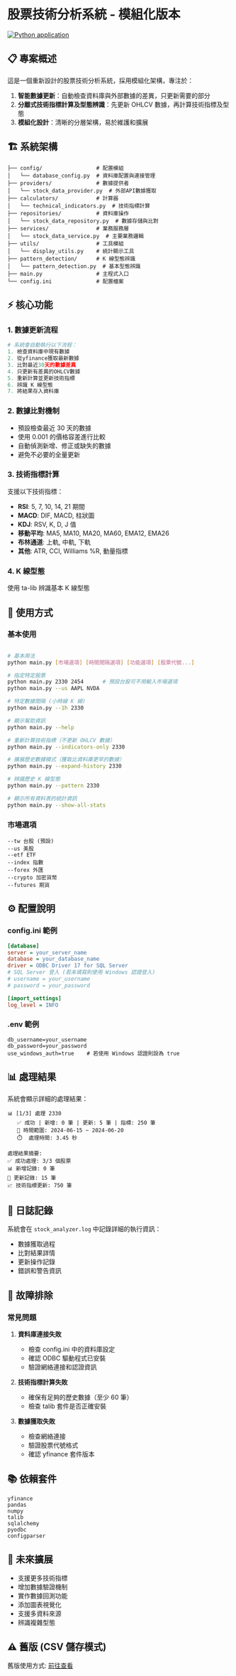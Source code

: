 # 股票技術分析系統 - 模組化版本

[![Python application](https://github.com/HaoXun97/technical-indicators/actions/workflows/python-app.yml/badge.svg)](https://github.com/HaoXun97/technical-indicators/actions/workflows/python-app.yml)

## 📋 專案概述

這是一個重新設計的股票技術分析系統，採用模組化架構，專注於：

1. **智能數據更新**：自動檢查資料庫與外部數據的差異，只更新需要的部分
2. **分離式技術指標計算及型態辨識**：先更新 OHLCV 數據，再計算技術指標及型態
3. **模組化設計**：清晰的分層架構，易於維護和擴展

## 🏗️ 系統架構

```
├── config/                 # 配置模組
│   └── database_config.py  # 資料庫配置與連接管理
├── providers/              # 數據提供者
│   └── stock_data_provider.py  # 外部API數據獲取
├── calculators/            # 計算器
│   └── technical_indicators.py  # 技術指標計算
├── repositories/           # 資料庫操作
│   └── stock_data_repository.py  # 數據存儲與比對
├── services/               # 業務服務層
│   └── stock_data_service.py  # 主要業務邏輯
├── utils/                  # 工具模組
│   └── display_utils.py    # 統計顯示工具
├── pattern_detection/      # K 線型態辨識
│   └── pattern_detection.py  # 基本型態辨識
├── main.py                 # 主程式入口
└── config.ini              # 配置檔案
```

## ⚡ 核心功能

### 1. 數據更新流程

```python
# 系統會自動執行以下流程：
1. 檢查資料庫中現有數據
2. 從yfinance獲取最新數據
3. 比對最近30天的數據差異
4. 只更新有差異的OHLCV數據
5. 重新計算並更新技術指標
6. 辨識 K 線型態
7. 將結果存入資料庫
```

### 2. 數據比對機制

- 預設檢查最近 30 天的數據
- 使用 0.001 的價格容差進行比較
- 自動偵測新增、修正或缺失的數據
- 避免不必要的全量更新

### 3. 技術指標計算

支援以下技術指標：

- **RSI**: 5, 7, 10, 14, 21 期間
- **MACD**: DIF, MACD, 柱狀圖
- **KDJ**: RSV, K, D, J 值
- **移動平均**: MA5, MA10, MA20, MA60, EMA12, EMA26
- **布林通道**: 上軌, 中軌, 下軌
- **其他**: ATR, CCI, Williams %R, 動量指標

### 4. K 線型態

使用 ta-lib 辨識基本 K 線型態

## 🚀 使用方式

### 基本使用

```bash

# 基本用法
python main.py [市場選項] [時間間隔選項] [功能選項] [股票代號...]

# 指定特定股票
python main.py 2330 2454      # 預設台股可不用輸入市場選項
python main.py --us AAPL NVDA

# 特定數據間隔 (小時線 K 線)
python main.py --1h 2330

# 顯示幫助資訊
python main.py --help

# 重新計算技術指標（不更新 OHLCV 數據）
python main.py --indicators-only 2330

# 擴展歷史數據模式（獲取比資料庫更早的數據）
python main.py --expand-history 2330

# 辨識歷史 K 線型態
python main.py --pattern 2330

# 顯示所有資料表的統計資訊
python main.py --show-all-stats
```

### 市場選項

```
--tw 台股 (預設)
--us 美股
--etf ETF
--index 指數
--forex 外匯
--crypto 加密貨幣
--futures 期貨
```

## ⚙️ 配置說明

### config.ini 範例

```ini
[database]
server = your_server_name
database = your_database_name
driver = ODBC Driver 17 for SQL Server
# SQL Server 登入 (若未填寫則使用 Windows 認證登入)
# username = your_username
# password = your_password

[import_settings]
log_level = INFO
```

### .env 範例

```env
db_username=your_username
db_password=your_password
use_windows_auth=true    # 若使用 Windows 認證則設為 true
```

## 📊 處理結果

系統會顯示詳細的處理結果：

```
📊 [1/3] 處理 2330
   ✅ 成功 | 新增: 0 筆 | 更新: 5 筆 | 指標: 250 筆
   📅 時間範圍: 2024-06-15 ~ 2024-06-20
   ⏱️  處理時間: 3.45 秒

處理結果摘要:
✅ 成功處理: 3/3 個股票
📊 新增記錄: 0 筆
🔄 更新記錄: 15 筆
📈 技術指標更新: 750 筆
```

## 📝 日誌記錄

系統會在 `stock_analyzer.log` 中記錄詳細的執行資訊：

- 數據獲取過程
- 比對結果詳情
- 更新操作記錄
- 錯誤和警告資訊

## 🐛 故障排除

### 常見問題

1. **資料庫連接失敗**

   - 檢查 config.ini 中的資料庫設定
   - 確認 ODBC 驅動程式已安裝
   - 驗證網絡連接和認證資訊

2. **技術指標計算失敗**

   - 確保有足夠的歷史數據（至少 60 筆）
   - 檢查 talib 套件是否正確安裝

3. **數據獲取失敗**
   - 檢查網絡連接
   - 驗證股票代號格式
   - 確認 yfinance 套件版本

## 📚 依賴套件

```
yfinance
pandas
numpy
talib
sqlalchemy
pyodbc
configparser
```

## 🔮 未來擴展

- 支援更多技術指標
- 增加數據驗證機制
- 實作數據回測功能
- 添加圖表視覺化
- 支援多資料來源
- 辨識複雜型態

## ⚠️ 舊版 (CSV 儲存模式)

舊版使用方式: [前往查看](./OLD_VERSION.md)
